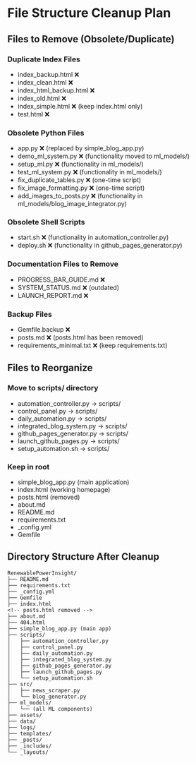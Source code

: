 # File Structure Cleanup Plan

## Files to Remove (Obsolete/Duplicate)

### Duplicate Index Files
- index_backup.html ❌
- index_clean.html ❌
- index_html_backup.html ❌
- index_old.html ❌
- index_simple.html ❌ (keep index.html only)
- test.html ❌

### Obsolete Python Files
- app.py ❌ (replaced by simple_blog_app.py)
- demo_ml_system.py ❌ (functionality moved to ml_models/)
- setup_ml.py ❌ (functionality in ml_models/)
- test_ml_system.py ❌ (functionality in ml_models/)
- fix_duplicate_tables.py ❌ (one-time script)
- fix_image_formatting.py ❌ (one-time script)
- add_images_to_posts.py ❌ (functionality in ml_models/blog_image_integrator.py)

### Obsolete Shell Scripts
- start.sh ❌ (functionality in automation_controller.py)
- deploy.sh ❌ (functionality in github_pages_generator.py)

### Documentation Files to Remove
- PROGRESS_BAR_GUIDE.md ❌
- SYSTEM_STATUS.md ❌ (outdated)
- LAUNCH_REPORT.md ❌

### Backup Files
- Gemfile.backup ❌
- posts.md ❌ (posts.html has been removed)
- requirements_minimal.txt ❌ (keep requirements.txt)

## Files to Reorganize

### Move to scripts/ directory
- automation_controller.py → scripts/
- control_panel.py → scripts/
- daily_automation.py → scripts/
- integrated_blog_system.py → scripts/
- github_pages_generator.py → scripts/
- launch_github_pages.py → scripts/
- setup_automation.sh → scripts/

### Keep in root
- simple_blog_app.py (main application)
- index.html (working homepage)
- posts.html (removed)
- about.md
- README.md
- requirements.txt
- _config.yml
- Gemfile

## Directory Structure After Cleanup

```
RenewablePowerInsight/
├── README.md
├── requirements.txt
├── _config.yml
├── Gemfile
├── index.html
<!-- posts.html removed -->
├── about.md
├── 404.html
├── simple_blog_app.py (main app)
├── scripts/
│   ├── automation_controller.py
│   ├── control_panel.py
│   ├── daily_automation.py
│   ├── integrated_blog_system.py
│   ├── github_pages_generator.py
│   ├── launch_github_pages.py
│   └── setup_automation.sh
├── src/
│   ├── news_scraper.py
│   └── blog_generator.py
├── ml_models/
│   └── (all ML components)
├── assets/
├── data/
├── logs/
├── templates/
├── _posts/
├── _includes/
└── _layouts/
```
